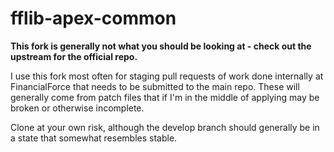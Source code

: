 fflib-apex-common
=================

__This fork is generally not what you should be looking at - check out the upstream for the official repo.__


I use this fork most often for staging pull requests of work done internally at FinancialForce that needs to be submitted to the main repo. These will generally come from patch files that if I'm in the middle of applying may be broken or otherwise incomplete. 

Clone at your own risk, although the develop branch should generally be in a state that somewhat resembles stable.
